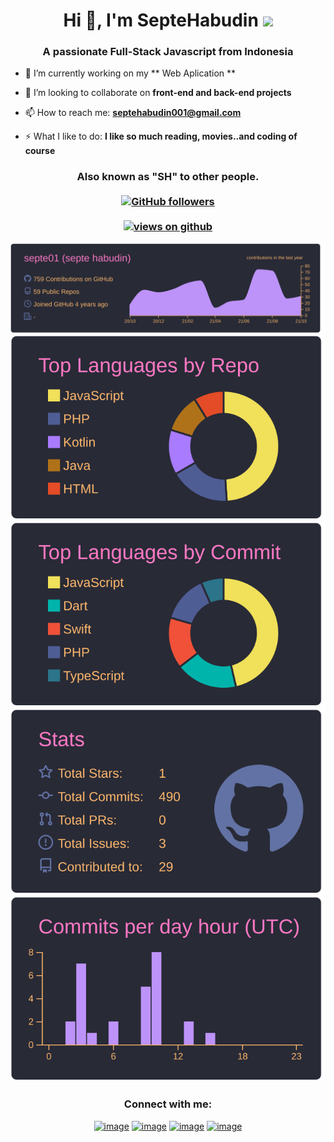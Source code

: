 <h1 align="center">Hi 👋, I'm SepteHabudin <img height="40" src="https://emoji.gg/assets/emoji/7333-parrotdance.gif"></h1>
<h3 align="center">A passionate Full-Stack Javascript from Indonesia</h3>

- 🔭 I’m currently working on my ** Web Aplication **

- 👯 I’m looking to collaborate on **front-end and back-end projects**

- 📫 How to reach me: **septehabudin001@gmail.com**

- ⚡ What I like to do: **I like so much reading, movies..and coding of course**


<!-- ================================ -->
<h3 align="center">Also known as "SH" to other people. <br> <br>
  <a href="https://github.com/septe01" target="_blank">
    <img alt="GitHub followers" src="https://img.shields.io/github/followers/septe01?label=Github%20followers&style=for-the-badge">
  </a> <br> <br>
  <a href="https://github.com/septe01" target="_blank">
    <img src="https://komarev.com/ghpvc/?username=septe01&label=Views&color=brightgreen&style=flat-square" alt="views on github" />
  </a>
  </h3> 
      
               
     
<div align="center">

[![](https://raw.githubusercontent.com/septe01/septe01/main/profile-summary-card-output/dracula/0-profile-details.svg)](https://github.com/vn7n24fzkq/github-profile-summary-cards)
[![](https://raw.githubusercontent.com/septe01/septe01/main/profile-summary-card-output/dracula/1-repos-per-language.svg)](https://github.com/vn7n24fzkq/github-profile-summary-cards) [![](https://raw.githubusercontent.com/septe01/septe01/main/profile-summary-card-output/dracula/2-most-commit-language.svg)](https://github.com/vn7n24fzkq/github-profile-summary-cards)
[![](https://raw.githubusercontent.com/septe01/septe01/main/profile-summary-card-output/dracula/3-stats.svg)](https://github.com/vn7n24fzkq/github-profile-summary-cards) [![](https://raw.githubusercontent.com/septe01/septe01/main/profile-summary-card-output/dracula/4-productive-time.svg)](https://github.com/vn7n24fzkq/github-profile-summary-cards)


</div>




<!-- ================================  -->
<h3 align="center">Connect with me:</h3>
<div align="center">

[![image](https://img.shields.io/badge/LinkedIn-0077B5?style=for-the-badge&logo=linkedin&logoColor=white)](https://www.linkedin.com/in/septe-habudin/)
[![image](https://img.shields.io/badge/Instagram-E4405F?style=for-the-badge&logo=instagram&logoColor=white)](https://www.instagram.com/septestia/)
[![image](https://img.shields.io/badge/Twitter-1DA1F2?style=for-the-badge&logo=twitter&logoColor=white)](https://twitter.com/HabudinSepte)
[![image](https://img.shields.io/badge/Gmail-D14836?style=for-the-badge&logo=gmail&logoColor=white)](mailto:septehabudin001@gmail.com)
  
</div>

<!-- ========================================= -->
<!-- <h3 align="center">Languages and Tools:</h3>

<p align="center"> 
  <a href="https://www.w3.org/html/" target="_blank"> 
    <img src="https://raw.githubusercontent.com/devicons/devicon/master/icons/html5/html5-original-wordmark.svg" alt="html5" width="40" height="40"/> 
  </a>
  <a href="https://www.w3schools.com/css/" target="_blank"> 
    <img src="https://raw.githubusercontent.com/devicons/devicon/master/icons/css3/css3-original-wordmark.svg" alt="css3" width="40" height="40"/> 
  </a> 
  <a href="https://www.python.org" target="_blank"> 
    <img src="https://raw.githubusercontent.com/devicons/devicon/master/icons/python/python-original.svg" alt="python" width="40" height="40"/> 
  </a>  
  <a href="https://developer.mozilla.org/en-US/docs/Web/JavaScript" target="_blank"> 
    <img src="https://raw.githubusercontent.com/devicons/devicon/master/icons/javascript/javascript-original.svg" alt="javascript" width="40" height="40"/> 
  </a> 
  <a href="https://www.linux.org/" target="_blank"> 
    <img src="https://raw.githubusercontent.com/devicons/devicon/master/icons/linux/linux-original.svg" alt="linux" width="40" height="40"/> 
  </a> 
  <a href="https://git-scm.com/" target="_blank"> 
    <img src="https://www.vectorlogo.zone/logos/git-scm/git-scm-icon.svg" alt="git" width="40" height="40"/> 
  </a>
</p>
 -->
 
<!-- ======================================  -->
<!-- <p align= "center">
  <img height= "150" src="https://github-readme-stats.vercel.app/api?username=septe01&theme=react&show_icons=true&include_all_commits=true" />
  <img height= "150" src="https://github-readme-stats.vercel.app/api/top-langs/?username=septe01&theme=react&layout=compact" />
</p> -->

<!-- ======================================= -->
<!-- 
<p  align="center">
<img src="https://user-images.githubusercontent.com/73097560/115834477-dbab4500-a447-11eb-908a-139a6edaec5c.gif"> 
                  
  <br>
  
<table border="0" align="center">
<tr border="0">
<td width="50%" align="center">
  
  <img  align="center"  src="https://github-readme-stats.vercel.app/api?username=septe01&theme=react&show_icons=true&include_all_commits=true" />
  <br></br>
  <img  title="🔥 Get streak stats for your profile at git.io/streak-stats" alt="Mark streak" src="https://github-readme-streak-stats.herokuapp.com/?user=septe01&theme=react&show_icons=true&include_all_commits=true" />
  
</td>

<td width="50%" align="center">

  <img  align="center"  src="https://github-readme-stats.anuraghazra1.vercel.app/api/top-langs/?username=septe01&theme=react&show_icons=true&include_all_commits=true&langs_count=7"/>
  
  </td>
</tr>
</table>

<br>

<img src="https://user-images.githubusercontent.com/73097560/115834477-dbab4500-a447-11eb-908a-139a6edaec5c.gif">
</p>   -->




